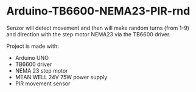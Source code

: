 # Arduino-TB6600-NEMA23-PIR-rnd
Senzor will detect movement and then will make random turns (from 1-9) and direction with the step motor NEMA23 via the TB6600 driver.

Project is made with:
- Arduino UNO
- TB6600 driver 
- NEMA 23 step motor
- MEAN WELL 24V 75W power supply
- PIR movement sensor

